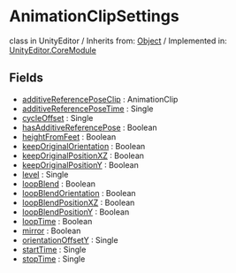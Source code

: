 # AnimationClipSettings
class in UnityEditor
 / Inherits from: <a href="https://docs.unity3d.com/6000.0/Documentation/ScriptReference/Object.html">Object</a> / Implemented in: <a href="https://docs.unity3d.com/6000.0/Documentation/ScriptReference/UnityEditor.CoreModule.html">UnityEditor.CoreModule</a>

## Fields
- <a href="https://docs.unity3d.com/6000.0/Documentation/ScriptReference/AnimationClipSettings-additiveReferencePoseClip.html">additiveReferencePoseClip</a> : AnimationClip
- <a href="https://docs.unity3d.com/6000.0/Documentation/ScriptReference/AnimationClipSettings-additiveReferencePoseTime.html">additiveReferencePoseTime</a> : Single
- <a href="https://docs.unity3d.com/6000.0/Documentation/ScriptReference/AnimationClipSettings-cycleOffset.html">cycleOffset</a> : Single
- <a href="https://docs.unity3d.com/6000.0/Documentation/ScriptReference/AnimationClipSettings-hasAdditiveReferencePose.html">hasAdditiveReferencePose</a> : Boolean
- <a href="https://docs.unity3d.com/6000.0/Documentation/ScriptReference/AnimationClipSettings-heightFromFeet.html">heightFromFeet</a> : Boolean
- <a href="https://docs.unity3d.com/6000.0/Documentation/ScriptReference/AnimationClipSettings-keepOriginalOrientation.html">keepOriginalOrientation</a> : Boolean
- <a href="https://docs.unity3d.com/6000.0/Documentation/ScriptReference/AnimationClipSettings-keepOriginalPositionXZ.html">keepOriginalPositionXZ</a> : Boolean
- <a href="https://docs.unity3d.com/6000.0/Documentation/ScriptReference/AnimationClipSettings-keepOriginalPositionY.html">keepOriginalPositionY</a> : Boolean
- <a href="https://docs.unity3d.com/6000.0/Documentation/ScriptReference/AnimationClipSettings-level.html">level</a> : Single
- <a href="https://docs.unity3d.com/6000.0/Documentation/ScriptReference/AnimationClipSettings-loopBlend.html">loopBlend</a> : Boolean
- <a href="https://docs.unity3d.com/6000.0/Documentation/ScriptReference/AnimationClipSettings-loopBlendOrientation.html">loopBlendOrientation</a> : Boolean
- <a href="https://docs.unity3d.com/6000.0/Documentation/ScriptReference/AnimationClipSettings-loopBlendPositionXZ.html">loopBlendPositionXZ</a> : Boolean
- <a href="https://docs.unity3d.com/6000.0/Documentation/ScriptReference/AnimationClipSettings-loopBlendPositionY.html">loopBlendPositionY</a> : Boolean
- <a href="https://docs.unity3d.com/6000.0/Documentation/ScriptReference/AnimationClipSettings-loopTime.html">loopTime</a> : Boolean
- <a href="https://docs.unity3d.com/6000.0/Documentation/ScriptReference/AnimationClipSettings-mirror.html">mirror</a> : Boolean
- <a href="https://docs.unity3d.com/6000.0/Documentation/ScriptReference/AnimationClipSettings-orientationOffsetY.html">orientationOffsetY</a> : Single
- <a href="https://docs.unity3d.com/6000.0/Documentation/ScriptReference/AnimationClipSettings-startTime.html">startTime</a> : Single
- <a href="https://docs.unity3d.com/6000.0/Documentation/ScriptReference/AnimationClipSettings-stopTime.html">stopTime</a> : Single
